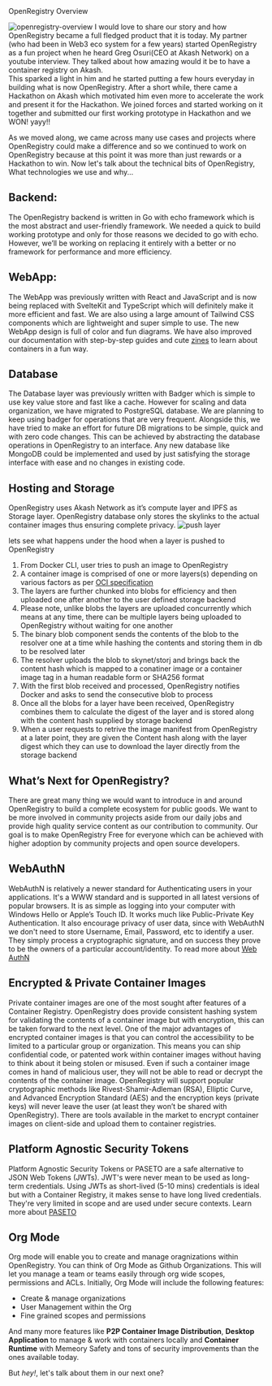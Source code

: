 
<div class="w-full flex justify-center text-primary-500 text-5xl font-semibold">OpenRegistry Overview</div>
   
![openregistry-overview](/overview-blog.png )
I would love to share our story and how OpenRegistry became a full fledged product that it is today.
My partner (who had been in Web3 eco system for a few years) started OpenRegistry as a fun project when he heard Greg Osuri(CEO at Akash Network) on a youtube interview. They talked about how amazing would it be to have a container registry on Akash.  
This sparked a light in him and he started putting a few hours everyday in building what is now OpenRegistry. After a short while, there came a Hackathon on Akash which motivated him even more to accelerate the work and present it for the Hackathon. We joined forces and started working on it together and submitted our first working prototype in Hackathon and we WON! yayy!! 

As we moved along, we came across many use cases and projects where OpenRegistry could make a difference and so we continued to work on OpenRegistry because at this point it was more than just rewards or a Hackathon to win.
Now let's talk about the technical bits of OpenRegistry, What technologies we use and why...

## Backend:
The OpenRegistry backend is written in Go with echo framework which is the most abstract and user-friendly framework. 
We needed a quick to build working prototype and only for those reasons we decided to go with echo. However, we’ll be working on replacing it entirely with a better or no framework for performance and more efficiency.  

## WebApp:
The WebApp was previously written with React and JavaScript and is now being replaced with SvelteKit and TypeScript which will definitely make it more efficient and fast. We are also using a large amount of Tailwind CSS components which are lightweight and super simple to use.
The new WebApp design is full of color and fun diagrams. We have also improved our documentation with step-by-step guides and cute [zines](docs.openregistry.dev) to learn about containers in a fun way.

## Database
The Database layer was previously written with Badger which is simple to use key value store and fast like a cache. However for scaling and data organization, we have migrated to PostgreSQL database. We are planning to keep using badger for operations that are very frequent. Alongside this, we have tried to make an effort for future DB migrations to be simple, quick and with zero code changes. This can be achieved by abstracting the database operations in OpenRegistry to an interface. Any new database like MongoDB could be implemented and used by just satisfying the storage interface with ease and no changes in existing code.

## Hosting and Storage

OpenRegistry uses Akash Network as it’s compute layer and IPFS as Storage layer. OpenRegistry database only stores the skylinks to the actual container images thus ensuring complete privacy.
![push layer](/blog-push-layer.png)

<div class="w-full flex text-start text-primary-500 text-xl">lets see what happens under the hood when a layer is pushed to OpenRegistry</div>

 1. From Docker CLI, user tries to push an image to OpenRegistry
 2. A container image is comprised of one or more layers(s) depending on various factors as per [OCI specification](https://github.com/opencontainers/distribution-spec/blob/main/spec.md#push)
 3. The layers are further chunked into blobs for efficiency and then uploaded one after another to the user defined storage backend
 4. Please note, unlike blobs the layers are uploaded concurrently which means at any time, there can be multiple layers being uploaded to OpenRegistry without waiting for one another
 5. The binary blob component sends the contents of the blob to the resolver one at a time while hashing the contents and storing them in db to be resolved later
 6. The resolver uploads the blob to skynet/storj and brings back the content hash which is mapped to a conatiner image or a container image tag in a human readable form or SHA256 format
 7. With the first blob received and processed, OpenRegistry notifies Docker and asks to send the consecutive blob to process
 8. Once all the blobs for a layer have been received, OpenRegistry combines them to calculate the digest of the layer and is stored along with the content hash supplied by storage backend
 9. When a user requests to retrive the image manifest from OpenRegistry at a later point, they are given the Content hash along with the layer digest which they can use to download the layer directly from the storage backend


## What’s Next for OpenRegistry?

There are great many thing we would want to introduce in and around OpenRegistry to build a complete ecosystem for public goods. We want to be more involved in community projects aside from our daily jobs and provide high quality service content as our contribution to community. Our goal is to make OpenRegistry Free for everyone which can be achieved with higher adoption by community projects and open source developers.

## WebAuthN
WebAuthN is relatively a newer standard for Authenticating users in your applications. It's a WWW standard and is 
supported in all latest versions of popular browsers. It is as simple as logging into your computer with Windows Hello or 
Apple’s Touch ID. It works much like Public-Private Key Authentication. It also encourage privacy of user data, since with 
WebAuthN we don't need to store Username, Email, Password, etc to identify a user. They simply process a cryptographic signature,
and on success they prove to be the owners of a particular account/identity.
To read more about [Web AuthN](https://webauthn.guide)

## Encrypted & Private Container Images
Private container images are one of the most sought after features of a Container Registry. OpenRegistry does provide consistent hashing system for validating the contents of a container image but with encryption, this can be taken forward to the next level. One of the major advantages of encrypted container images is that you can control the accessibility to be limited to a particular group or organization. This means you can ship confidential code, or patented work within container images without having to think about it being stolen or misused. Even if such a container image comes in hand of malicious user, they will not be able to read or decrypt the contents of the container image.
OpenRegistry will support popular cryptographic methods like Rivest-Shamir-Adleman (RSA), Elliptic Curve, and Advanced Encryption Standard (AES) and the encryption keys (private keys) will never leave the user (at least they won’t be shared with OpenRegistry). There are tools available in the market to encrypt container images on client-side and upload them to container registries.

## Platform Agnostic Security Tokens

Platform Agnostic Security Tokens or PASETO are a safe alternative to JSON Web Tokens (JWTs). JWT's were never mean to be used as long-term credentials. Using JWTs as short-lived (5-10 mins) credentials is ideal but with a Container Registry, it makes sense to have long lived credentials. They're very limited in scope and are used under secure contexts. Learn more about [PASETO](https://github.com/paseto-standard/paseto-spec)


## Org Mode

Org mode will enable you to create and manage oragnizations within OpenRegistry. You can think of Org Mode as Github Organizations.
This will let you manage a team or teams easily through org wide scopes, permissions and ACLs. Initially, Org Mode will include the following features:
- Create & manage organizations 
- User Management within the Org
- Fine grained scopes and permissions

And many more features like **P2P Container Image Distribution**, **Desktop Application** to manage & work with containers locally and **Container Runtime** with Memeory Safety and tons of security improvements than the ones available today.

But *hey!*, let's talk about them in our next one?

